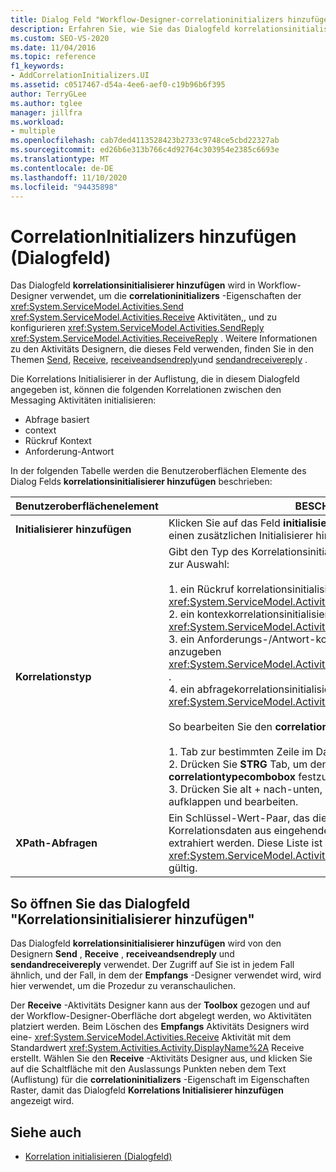 ```yaml
---
title: Dialog Feld "Workflow-Designer-correlationinitializers hinzufügen"
description: Erfahren Sie, wie Sie das Dialogfeld korrelationsinitialisierer hinzufügen verwenden können, um die correlationinitializers-Eigenschaften der Sende-, Empfangs-und SendReply-Aktivitäten zu konfigurieren.
ms.custom: SEO-VS-2020
ms.date: 11/04/2016
ms.topic: reference
f1_keywords:
- AddCorrelationInitializers.UI
ms.assetid: c0517467-d54a-4ee6-aef0-c19b96b6f395
author: TerryGLee
ms.author: tglee
manager: jillfra
ms.workload:
- multiple
ms.openlocfilehash: cab7ded4113528423b2733c9748ce5cbd22327ab
ms.sourcegitcommit: ed26b6e313b766c4d92764c303954e2385c6693e
ms.translationtype: MT
ms.contentlocale: de-DE
ms.lasthandoff: 11/10/2020
ms.locfileid: "94435898"
---
```

# <a name="add-correlationinitializers-dialog-box"></a>CorrelationInitializers hinzufügen (Dialogfeld)

Das Dialogfeld **korrelationsinitialisierer hinzufügen** wird in Workflow-Designer verwendet, um die **correlationinitializers** -Eigenschaften der <xref:System.ServiceModel.Activities.Send> <xref:System.ServiceModel.Activities.Receive> Aktivitäten,, und zu konfigurieren <xref:System.ServiceModel.Activities.SendReply> <xref:System.ServiceModel.Activities.ReceiveReply> . Weitere Informationen zu den Aktivitäts Designern, die dieses Feld verwenden, finden Sie in den Themen [Send](../workflow-designer/send-activity-designer.md), [Receive](../workflow-designer/receive-activity-designer.md), [receiveandsendreply](../workflow-designer/receiveandsendreply-template-designer.md)und [sendandreceivereply](../workflow-designer/sendandreceivereply-template-designer.md) .

Die Korrelations Initialisierer in der Auflistung, die in diesem Dialogfeld angegeben ist, können die folgenden Korrelationen zwischen den Messaging Aktivitäten initialisieren:

- Abfrage basiert
- context
- Rückruf Kontext
- Anforderung-Antwort

In der folgenden Tabelle werden die Benutzeroberflächen Elemente des Dialog Felds **korrelationsinitialisierer hinzufügen** beschrieben:

|Benutzeroberflächenelement|BESCHREIBUNG|
|-|-----------------|
|**Initialisierer hinzufügen**|Klicken Sie auf das Feld **initialisieren hinzufügen** , um der Sammlung einen zusätzlichen Initialisierer hinzuzufügen.|
|**Korrelationstyp**|Gibt den Typ des Korrelationsinitialisierers an. Es stehen vier Typen zur Auswahl:<br /><br /> 1. ein Rückruf korrelationsinitialisierer zum Angeben einer <xref:System.ServiceModel.Activities.CallbackCorrelationInitializer> .<br />2. ein kontexkorrelationsinitialisierer zum Angeben einer <xref:System.ServiceModel.Activities.CorrelationInitializer> .<br />3. ein Anforderungs-/Antwort-korrelationsinitialisierer, um einen anzugeben <xref:System.ServiceModel.Activities.RequestReplyCorrelationInitializer> .<br />4. ein abfragekorrelationsinitialisierer zum Angeben eines-Objekts <xref:System.ServiceModel.Activities.QueryCorrelationInitializer> .<br /><br /> So bearbeiten Sie den **correlationtype**<br /><br /> 1. Tab zur bestimmten Zeile im DataGrid- **Initialisierer hinzufügen** .<br />2. Drücken Sie **STRG** Tab, um den Fokus auf **correlationtypecombobox** festzulegen. + **Tab**<br />3. Drücken Sie alt + nach-unten, um das Kombinations **Feld** aufklappen und bearbeiten.|
|**XPath-Abfragen**|Ein Schlüssel-Wert-Paar, das die Abfragen enthält, mit denen Korrelationsdaten aus eingehenden und ausgehenden Nachrichten extrahiert werden. Diese Liste ist nur bei Verwendung der <xref:System.ServiceModel.Activities.QueryCorrelationInitializer>-Typen gültig.|

## <a name="to-launch-the-add-correlation-initializers-dialog-box"></a>So öffnen Sie das Dialogfeld "Korrelationsinitialisierer hinzufügen"

 Das Dialogfeld **korrelationsinitialisierer hinzufügen** wird von den Designern **Send** , **Receive** , **receiveandsendreply** und **sendandreceivereply** verwendet. Der Zugriff auf Sie ist in jedem Fall ähnlich, und der Fall, in dem der **Empfangs** -Designer verwendet wird, wird hier verwendet, um die Prozedur zu veranschaulichen.

 Der **Receive** -Aktivitäts Designer kann aus der **Toolbox** gezogen und auf der Workflow-Designer-Oberfläche dort abgelegt werden, wo Aktivitäten platziert werden. Beim Löschen des **Empfangs** Aktivitäts Designers wird eine- <xref:System.ServiceModel.Activities.Receive> Aktivität mit dem Standardwert <xref:System.Activities.Activity.DisplayName%2A> Receive erstellt. Wählen Sie den **Receive** -Aktivitäts Designer aus, und klicken Sie auf die Schaltfläche mit den Auslassungs Punkten neben dem Text (Auflistung) für die **correlationinitializers** -Eigenschaft im Eigenschaften Raster, damit das Dialogfeld **Korrelations Initialisierer hinzufügen** angezeigt wird.

## <a name="see-also"></a>Siehe auch

- [Korrelation initialisieren (Dialogfeld)](../workflow-designer/initialize-correlation-dialog-box.md)
